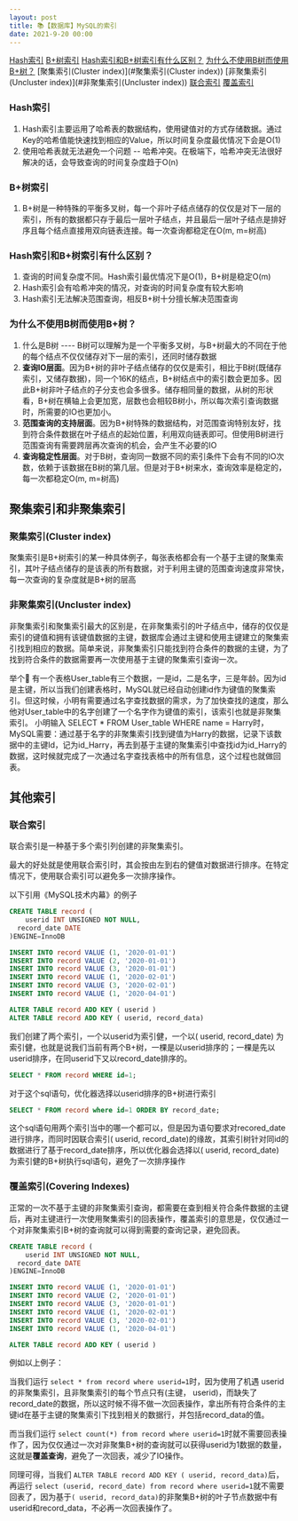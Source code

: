 ```yaml
---
layout: post
title: 📚【数据库】MySQL的索引
date: 2021-9-20 00:00
---
```




[Hash索引](#Hash索引)
[B+树索引](#B+树索引)
[Hash索引和B+树索引有什么区别？](#Hash索引和B+树索引有什么区别？)
[为什么不使用B树而使用B+树？](#为什么不使用B树而使用B+树？)
[聚集索引(Cluster index)](#聚集索引(Cluster index))
[非聚集索引(Uncluster index)](#非聚集索引(Uncluster index))
[联合索引](#联合索引)
[覆盖索引](#覆盖索引)

### Hash索引

1. Hash索引主要运用了哈希表的数据结构，使用键值对的方式存储数据。通过Key的哈希值能快速找到相应的Value，所以时间复杂度最优情况下会是O(1)
2. 使用哈希表就无法避免一个问题 -- 哈希冲突。在极端下，哈希冲突无法很好解决的话，会导致查询的时间复杂度趋于O(n)

### B+树索引

1. B+树是一种特殊的平衡多叉树，每一个非叶子结点储存的仅仅是对下一层的索引，所有的数据都只存于最后一层叶子结点，并且最后一层叶子结点是排好序且每个结点直接用双向链表连接。每一次查询都稳定在O(m, m=树高)

### Hash索引和B+树索引有什么区别？

1. 查询的时间复杂度不同。Hash索引最优情况下是O(1)，B+树是稳定O(m)
2. Hash索引会有哈希冲突的情况，对查询的时间复杂度有较大影响
3. Hash索引无法解决范围查询，相反B+树十分擅长解决范围查询

### 为什么不使用B树而使用B+树？

1. 什么是B树 ---- B树可以理解为是一个平衡多叉树，与B+树最大的不同在于他的每个结点不仅仅储存对下一层的索引，还同时储存数据
2. **查询IO层面**。因为B+树的非叶子结点储存的仅仅是索引，相比于B树(既储存索引，又储存数据)，同一个16K的结点，B+树结点中的索引数会更加多。因此B+树非叶子结点的子分支也会多很多。储存相同量的数据，从树的形状看，B+树在横轴上会更加宽，层数也会相较B树小，所以每次索引查询数据时，所需要的IO也更加小。
3. **范围查询的支持层面**。因为B+树特殊的数据结构，对范围查询特别友好，找到符合条件数据在叶子结点的起始位置，利用双向链表即可。但使用B树进行范围查询有需要跨层再次查询的机会，会产生不必要的IO
4. **查询稳定性层面**。对于B树，查询同一数据不同的索引条件下会有不同的IO次数，依赖于该数据在B树的第几层。但是对于B+树来水，查询效率是稳定的，每一次都稳定O(m, m=树高)

## 聚集索引和非聚集索引

### 聚集索引(Cluster index)

聚集索引是B+树索引的某一种具体例子，每张表格都会有一个基于主键的聚集索引，其叶子结点储存的是该表的所有数据，对于利用主键的范围查询速度非常快，每一次查询的复杂度就是B+树的层高

### 非聚集索引(Uncluster index)

非聚集索引和聚集索引最大的区别是，在非聚集索引的叶子结点中，储存的仅仅是索引的键值和拥有该键值数据的主键，数据库会通过主键和使用主键建立的聚集索引找到相应的数据。简单来说，非聚集索引只能找到符合条件的数据的主键，为了找到符合条件的数据需要再一次使用基于主键的聚集索引查询一次。

举个🌰 有一个表格User_table有三个数据，一是id，二是名字，三是年龄。因为id是主键，所以当我们创建表格时，MySQL就已经自动创建id作为键值的聚集索引。但这时候，小明有需要通过名字查找数据的需求，为了加快查找的速度，那么他对User_table中的名字创建了一个名字作为键值的索引，该索引也就是非聚集索引。
小明输入 SELECT * FROM User_table WHERE name = Harry时，MySQL需要：通过基于名字的非聚集索引找到键值为Harry的数据，记录下该数据中的主键Id，记为id_Harry，再去到基于主键的聚集索引中查找id为id_Harry的数据，这时候就完成了一次通过名字查找表格中的所有信息，这个过程也就做回表。

## 其他索引

### 联合索引

联合索引是一种基于多个索引列创建的非聚集索引。

最大的好处就是使用联合索引时，其会按由左到右的健值对数据进行排序。在特定情况下，使用联合索引可以避免多一次排序操作。

以下引用《MySQL技术内幕》的例子

```SQL
CREATE TABLE record (
	userid INT UNSIGNED NOT NULL,
  record_date DATE
)ENGINE=InnoDB

INSERT INTO record VALUE (1, '2020-01-01')
INSERT INTO record VALUE (2, '2020-01-01')
INSERT INTO record VALUE (3, '2020-01-01')
INSERT INTO record VALUE (1, '2020-02-01')
INSERT INTO record VALUE (3, '2020-02-01')
INSERT INTO record VALUE (1, '2020-04-01')

ALTER TABLE record ADD KEY ( userid )
ALTER TABLE record ADD KEY ( userid, record_data)
```

我们创建了两个索引，一个以userid为索引健，一个以( userid, record_date) 为索引健，也就是说我们当前有两个B+树，一棵是以userid排序的；一棵是先以userid排序，在同userid下又以record_date排序的。

```sql
SELECT * FROM record WHERE id=1;
```

对于这个sql语句，优化器选择以userid排序的B+树进行索引

```sql
SELECT * FROM record where id=1 ORDER BY record_date;
```

这个sql语句用两个索引当中的哪一个都可以，但是因为语句要求对recored_date进行排序，而同时因联合索引( userid, record_date)的缘故，其索引树针对同id的数据进行了基于record_date排序，所以优化器会选择以( userid, record_date) 为索引健的B+树执行sql语句，避免了一次排序操作

### 覆盖索引(Covering Indexes)

正常的一次不基于主键的非聚集索引查询，都需要在查到相关符合条件数据的主键后，再对主键进行一次使用聚集索引的回表操作，覆盖索引的意思是，仅仅通过一个对非聚集索引B+树的查询就可以得到需要的查询记录，避免回表。

```sql
CREATE TABLE record (
	userid INT UNSIGNED NOT NULL,
  record_date DATE
)ENGINE=InnoDB

INSERT INTO record VALUE (1, '2020-01-01')
INSERT INTO record VALUE (2, '2020-01-01')
INSERT INTO record VALUE (3, '2020-01-01')
INSERT INTO record VALUE (1, '2020-02-01')
INSERT INTO record VALUE (3, '2020-02-01')
INSERT INTO record VALUE (1, '2020-04-01')

ALTER TABLE record ADD KEY ( userid )
```

例如以上例子：

当我们运行  ```select * from record where userid=1```时，因为使用了机遇 userid的非聚集索引，且非聚集索引的每个节点只有(主键， userid)，而缺失了record_date的数据，所以这时候不得不做一次回表操作，拿出所有符合条件的主键id在基于主键的聚集索引下找到相关的数据行，并包括record_data的值。

而当我们运行 ```select count(*) from record where userid=1```时就不需要回表操作了，因为仅仅通过一次对非聚集B+树的查询就可以获得userid为1数据的数量，这就是**覆盖查询**，避免了一次回表，减少了IO操作。

同理可得，当我们 ```ALTER TABLE record ADD KEY ( userid, record_data)```后，再运行 ```select (userid, record_date) from record where userid=1```就不需要回表了，因为基于```( userid, record_data)```的非聚集B+树的叶子节点数据中有userid和record_data，不必再一次回表操作了。

